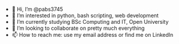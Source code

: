 - 👋 Hi, I’m @pabs3745
- 👀 I’m interested in python, bash scripting, web development
- 🌱 I’m currently studying BSc Computing and IT, Open University
- 💞️ I’m looking to collaborate on pretty much everything
- 📫 How to reach me: use my email address or find me on LinkedIn

<!---
pabs3745/pabs3745 is a ✨ special ✨ repository because its `README.md` (this file) appears on your GitHub profile.
You can click the Preview link to take a look at your changes.
--->
